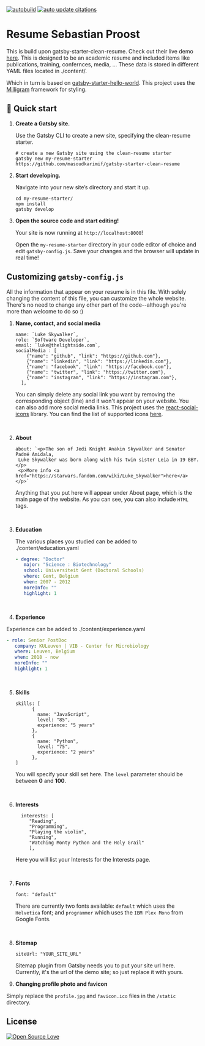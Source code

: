 [![autobuild](https://github.com/sepro/sepro.github.io/actions/workflows/autobuild.yaml/badge.svg)](https://github.com/sepro/sepro.github.io/actions/workflows/autobuild.yaml)
[![auto update citations](https://github.com/sepro/sepro.github.io/actions/workflows/auto_update.yaml/badge.svg)](https://github.com/sepro/sepro.github.io/actions/workflows/auto_update.yaml)

# Resume Sebastian Proost

This is build upon gatsby-starter-clean-resume. Check out their live demo [here](https://gatsby-starter-clean-resume.netlify.com/). This is designed to be an academic resume and included items like
publications, training, confernces, media, ... These data is stored in different YAML files located in ./content/. 

Which in turn is based on [gatsby-starter-hello-world](https://github.com/gatsbyjs/gatsby-starter-hello-world). This project uses the [Milligram](https://github.com/milligram/milligram) framework for styling.


## 🚀 Quick start

1.  **Create a Gatsby site.**

    Use the Gatsby CLI to create a new site, specifying the clean-resume starter.

    ```shell
    # create a new Gatsby site using the clean-resume starter
    gatsby new my-resume-starter https://github.com/masoudkarimif/gatsby-starter-clean-resume
    ```

1.  **Start developing.**

    Navigate into your new site’s directory and start it up.

    ```shell
    cd my-resume-starter/
    npm install
    gatsby develop
    ```

1.  **Open the source code and start editing!**

    Your site is now running at `http://localhost:8000`!


    Open the `my-resume-starter` directory in your code editor of choice and edit `gatsby-config.js`. Save your changes and the browser will update in real time!

## Customizing `gatsby-config.js`

All the information that appear on your resume is in this file. With solely changing the content of this file, you can customize the whole website. There's no need to change any other part of the code--although you're more than welcome to do so :)

1. **Name, contact, and social media**

   ```shell
   name: `Luke Skywalker`,
   role: `Software Developer`,
   email: `luke@thelightside.com`,
   socialMedia : [
       {"name": "github", "link": "https://github.com"},
       {"name": "linkedin", "link": "https://linkedin.com"},
       {"name": "facebook", "link": "https://facebook.com"},
       {"name": "twitter", "link": "https://twitter.com"},
       {"name": "instagram", "link": "https://instagram.com"},
     ],
   ```

   You can simply delete any social link you want by removing the corresponding object (line) and it won't appear on your website. You can also add more social media links. This project uses the [react-social-icons](https://www.npmjs.com/package/react-social-icons) library. You can find the list of supported icons [here](http://jaketrent.github.io/react-social-icons/).

<br/>

2. **About**

   ```shell
   about: `<p>The son of Jedi Knight Anakin Skywalker and Senator Padmé Amidala,
    Luke Skywalker was born along with his twin sister Leia in 19 BBY.</p>
    <p>More info <a href="https://starwars.fandom.com/wiki/Luke_Skywalker">here</a></p>`
   ```

   Anything that you put here will appear under About page, which is the main page of the website. As you can see, you can also include `HTML` tags.

<br/>

3. **Education**

   The various places you studied can be added to ./content/education.yaml

   ```yaml
   - degree: "Doctor"
      major: "Science : Biotechnology"
      school: Universiteit Gent (Doctoral Schools)
      where: Gent, Belgium
      when: 2007 - 2012
      moreInfo: ""
      highlight: 1
   ```

<br/>

4. **Experience**

Experience can be added to ./content/experience.yaml

   ```yaml
   - role: Senior PostDoc
      company: KULeuven | VIB - Center for Microbiology
      where: Leuven, Belgium
      when: 2018 - now
      moreInfo: ""
      highlight: 1
   ```
<br/>

5. **Skills**

   ```shell
   skills: [
         {
           name: "JavaScript",
           level: "85",
           experience: "5 years"
         },
         {
           name: "Python",
           level: "75",
           experience: "2 years"
         },
   ]
   ```

   You will specify your skill set here. The `level` parameter should be between **0** and **100**.

<br/>

6. **Interests**

   ```shell
     interests: [
   	    "Reading",
   	    "Programming",
   	    "Playing the violin",
   	    "Running",
   	    "Watching Monty Python and the Holy Grail"
   	    ],
   ```

   Here you will list your Interests for the Interests page.

<br/>

7. **Fonts**

   ```shell
   font: "default"
   ```

   There are currently two fonts available: `default` which uses the `Helvetica` font; and `programmer` which uses the `IBM Plex Mono` from Google Fonts.

<br/>

8. **Sitemap**

    ```shell
    siteUrl: "YOUR_SITE_URL"
    ```

    Sitemap plugin from Gatsby needs you to put your site url here. Currently, it's the url of the demo site; so just replace it with yours.

9. **Changing profile photo and favicon**

Simply replace the `profile.jpg` and `favicon.ico` files in the `/static` directory.

## License

[![Open Source Love](https://badges.frapsoft.com/os/mit/mit.svg?v=102)](LICENSE)
